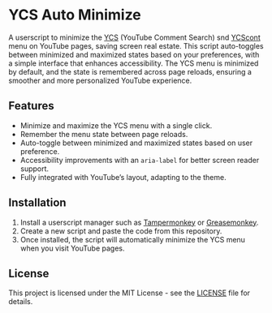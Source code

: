 # YCS Auto Minimize

A userscript to minimize the [YCS](https://chromewebstore.google.com/detail/ycs-youtube-comment-searc/pmfhcilikeembgbiadjiojgfgcfbcoaa?hl=en) (YouTube Comment Search) snd [YCScont](https://chromewebstore.google.com/detail/ycs-youtube-comment-searc/mfobjniokjbcldieppimekoibpocahed?hl=en) menu on YouTube pages, saving screen real estate. This script auto-toggles between minimized and maximized states based on your preferences, with a simple interface that enhances accessibility. The YCS menu is minimized by default, and the state is remembered across page reloads, ensuring a smoother and more personalized YouTube experience.

## Features

- Minimize and maximize the YCS menu with a single click.
- Remember the menu state between page reloads.
- Auto-toggle between minimized and maximized states based on user preference.
- Accessibility improvements with an `aria-label` for better screen reader support.
- Fully integrated with YouTube’s layout, adapting to the theme.

## Installation

1. Install a userscript manager such as [Tampermonkey](https://www.tampermonkey.net/) or [Greasemonkey](https://www.greasespot.net/).
2. Create a new script and paste the code from this repository.
3. Once installed, the script will automatically minimize the YCS menu when you visit YouTube pages.

## License

This project is licensed under the MIT License - see the [LICENSE](LICENSE) file for details.
